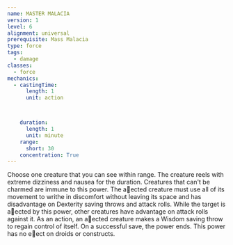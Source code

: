 ```yaml
---
name: MASTER MALACIA
version: 1
level: 6
alignment: universal
prerequisite: Mass Malacia
type: force
tags:
  - damage
classes:
  - force
mechanics:
  - castingTime:
      length: 1
      unit: action



    duration:
      length: 1
      unit: minute
    range:
      short: 30
    concentration: True
---
```

Choose one creature that you can see within range.
The creature reels with extreme dizziness and nausea
for the duration. Creatures that can't be charmed are
immune to this power.
The a􀃠ected creature must use all of its movement
to writhe in discomfort without leaving its space and
has disadvantage on Dexterity saving throws and
attack rolls. While the target is a􀃠ected by this power,
other creatures have advantage on attack rolls against
it. As an action, an a􀃠ected creature makes a Wisdom
saving throw to regain control of itself. On a successful
save, the power ends. This power has no e􀃠ect on
droids or constructs.

    